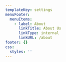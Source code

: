```yaml
---
templateKey: settings
menuFooter:
  menuItems:
    - label: About
      linkTitle: About Us
      linkType: internal
      linkURL: /about
footer: {}
css:
  styles: ''
---
```


